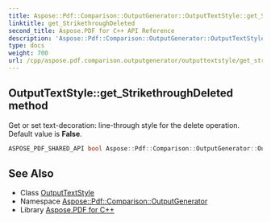 ```yaml
---
title: Aspose::Pdf::Comparison::OutputGenerator::OutputTextStyle::get_StrikethroughDeleted method
linktitle: get_StrikethroughDeleted
second_title: Aspose.PDF for C++ API Reference
description: 'Aspose::Pdf::Comparison::OutputGenerator::OutputTextStyle::get_StrikethroughDeleted method. Get or set text-decoration: line-through style for the delete operation. Default value is False in C++.'
type: docs
weight: 700
url: /cpp/aspose.pdf.comparison.outputgenerator/outputtextstyle/get_strikethroughdeleted/
---
```

## OutputTextStyle::get_StrikethroughDeleted method


Get or set text-decoration: line-through style for the delete operation. Default value is **False**.

```cpp
ASPOSE_PDF_SHARED_API bool Aspose::Pdf::Comparison::OutputGenerator::OutputTextStyle::get_StrikethroughDeleted() const
```

## See Also

* Class [OutputTextStyle](../)
* Namespace [Aspose::Pdf::Comparison::OutputGenerator](../../)
* Library [Aspose.PDF for C++](../../../)

